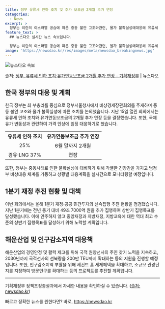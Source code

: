 ```yaml
---
title: 정부 유류세 인하 조치 및 추가 보조금 2개월 추가 연장
categories:
  - News
excerpt: >
  정부는 이란의 이스라엘 공습에 따른 중동 불안 고조와관련, 물가 불확실성에대응해 유류세 인하 등의 조치를 2…
feature_text: >
  ## 뉴스다오 실시간 뉴스 속보입니다.

  정부는 이란의 이스라엘 공습에 따른 중동 불안 고조와관련, 물가 불확실성에대응해 유류세 인하 등의 조치를 2…
image: 'https://newsdao.kr/res/images/meta/newsdao_breakingnews.jpg'
---
```


![뉴스다오 속보](https://newsdao.kr/res/images/meta/newsdao_breakingnews.jpg)

<p>출처: <a href="https://newsdao.kr/3589" rel="dofollow">정부, 유류세 인하 조치·유가연동보조금 2개월 추가 연장 - 기획재정부</a> | 뉴스다오</p>

<h2 data-ke-size="size26">한국 정부의 대응 및 계획</h2>
<p data-ke-size="size16">한국 정부는 최 부총리를 중심으로 정부서울청사에서 비상경제장관회의를 주재하며 중동 불안 고조와 물가 불확실성에 따른 조치를 논의했습니다. 지난 15일 열린 회의에서는 유류세 인하 조치와 유가연동보조금의 2개월 추가 연장 등을 결정했습니다. 또한, 국제유가 변동성과 관련하여 가격 인상에 엄정 대응하기로 했습니다.</p>

<table>
  <tr>
    <td style="text-align: center; height: 17px;"><b>유류세 인하 조치</b></td>
    <td style="text-align: center; height: 17px;"><b>유가연동보조금 추가 연장</b></td>
  </tr>
  <tr>
    <td style="text-align: center; height: 17px;">25%</td>
    <td style="text-align: center; height: 17px;">6월 말까지 2개월</td>
  </tr>
  <tr>
    <td style="text-align: center; height: 17px;">경유·LNG 37%</td>
    <td style="text-align: center; height: 17px;">연장</td>
  </tr>
</table>

<p data-ke-size="size16">또한, 정부는 중동사태로 인한 불확실성에 대비하기 위해 각별한 긴장감을 가지고 범정부 비상대응 체계를 가동하고 상황별 대응계획을 실시간으로 모니터링할 예정입니다.</p>

<h2 data-ke-size="size26">1분기 재정 추진 현황 및 대책</h2>
<p data-ke-size="size16">이번 회의에서는 올해 1분기 재정·공공·민간투자의 신속집행 추진 현황을 점검했습니다. 지난 1분기에는 전년 동기 대비 49조 7000억 원을 추가 집행하여 상반기 집행목표를 달성했습니다. 이에 안주하지 않고 중앙재정과 지방재정, 지방교육에 대한 역대 최고 수준의 상반기 집행목표를 달성하기 위해 노력할 계획입니다.</p>

<h2 data-ke-size="size26">해운산업 및 인구감소지역 대응책</h2>
<p data-ke-size="size16">해운산업의 경영안정 및 활력 제고를 위해 국적 원양선사의 주인 찾기 노력을 지속하고, 2030년까지 국적선사의 선복량을 200만 TEU까지 확대하는 등의 지원을 진행할 예정입니다. 또한, 인구감소지역 부활을 위해 세컨드 홈 세제혜택을 확대하고, 소규모 관광단지를 지정하여 방문인구를 확대하는 등의 프로젝트를 추진할 계획입니다.</p>

<hr>

<p data-ke-size="size16">기획재정부 정책조정총괄과에서 자세한 내용을 확인하실 수 있습니다. (<a href='https://newsdao.kr/3589'>출처: newsdao.kr</a>)</p> 

빠르고 정확한 뉴스를 원한다면? 바로, <a href="https://newsdao.kr" rel="dofollow">https://newsdao.kr</a>


